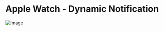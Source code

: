 # Apple Watch - Dynamic Notification

![image](https://github.com/mastery-labs/swift-dynamic-notification-watch-app/assets/128102810/6103aa3d-7902-4037-820b-d0783312a2a1)
